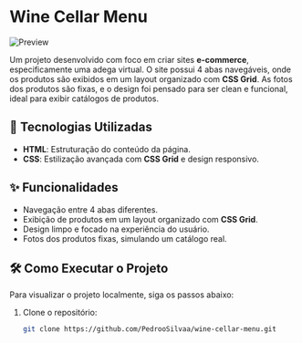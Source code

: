 # Wine Cellar Menu

![Preview](https://github.com/PedrooSilvaa/wine-cellar-menu/assets/125162325/d0846320-b2c1-4a3a-ad8a-881d3377182d)

Um projeto desenvolvido com foco em criar sites **e-commerce**, especificamente uma adega virtual. O site possui 4 abas navegáveis, onde os produtos são exibidos em um layout organizado com **CSS Grid**. As fotos dos produtos são fixas, e o design foi pensado para ser clean e funcional, ideal para exibir catálogos de produtos.

## 🚀 Tecnologias Utilizadas

- **HTML**: Estruturação do conteúdo da página.
- **CSS**: Estilização avançada com **CSS Grid** e design responsivo.

## ✨ Funcionalidades

- Navegação entre 4 abas diferentes.
- Exibição de produtos em um layout organizado com **CSS Grid**.
- Design limpo e focado na experiência do usuário.
- Fotos dos produtos fixas, simulando um catálogo real.

## 🛠️ Como Executar o Projeto

Para visualizar o projeto localmente, siga os passos abaixo:

1. Clone o repositório:
   ```bash
   git clone https://github.com/PedrooSilvaa/wine-cellar-menu.git
